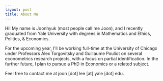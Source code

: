```yaml
---
layout: post
title: About Me
---
```


Hi! My name is Joonhyuk (most people call me Joon), and I recently graduated from Yale University with degrees in Mathematics and Ethics, Politics, & Economics.

For the upcoming year, I'll be working full-time at the University of Chicago under Professors Alex Torgovitsky and Guillaume Pouliot on several econometrics research projects, with a focus on partial identification. In the further future, I plan to pursue a PhD in Economics or a related subject.

Feel free to contact me at joon [dot] lee [at] yale [dot] edu.
